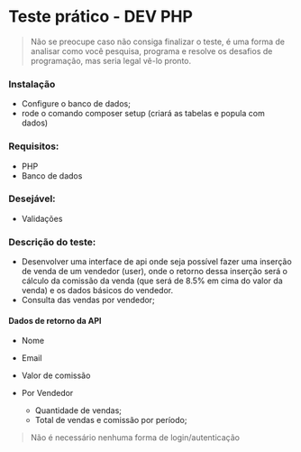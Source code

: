 # Teste prático - DEV PHP

> Não se preocupe caso não consiga finalizar o teste, é uma forma de analisar como você pesquisa, programa e resolve os desafios de programação, mas seria legal vê-lo pronto.

### Instalação
- Configure o banco de dados;
- rode o comando composer setup (criará as tabelas e popula com dados)

### Requisitos:
- PHP
- Banco de dados

### Desejável:
- Validações

### Descrição do teste:

 - Desenvolver uma interface de api onde seja possível fazer uma inserção de venda de um vendedor (user), onde o retorno dessa inserção  será o cálculo da comissão da venda (que será de 8.5% em cima do valor da venda) e os dados básicos do vendedor.
 - Consulta das vendas por vendedor;

#### Dados de retorno da API
- Nome
- Email
- Valor de comissão

- Por Vendedor
	- Quantidade de vendas;
	- Total de vendas e comissão por período;


> Não é necessário nenhuma forma de login/autenticação

